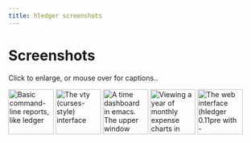 ```yaml
---
title: hledger screenshots
---
```


# Screenshots


Click to enlarge, or mouse over for captions..

<style>
.highslide img {height:90px;}
.highslide-caption {color:white; background-color:black;}
</style>

<a name="hledger-screen-1" href="images/hledger-screen-1.png" class="highslide" onclick="return hs.expand(this)">
 <img src="images/hledger-screen-1.png" title="Basic command-line reports, like ledger" /></a>

<a name="sshot" href="images/sshot.png" class="highslide" onclick="return hs.expand(this)">
 <img src="images/sshot.png" title="The vty (curses-style) interface" /></a>

<a name="watchhours" href="images/watchhours.png" class="highslide" onclick="return hs.expand(this)">
 <img src="images/watchhours.png" title="A time dashboard in emacs. The upper window displays today's time report every minute (using ansi-term, watch, a helper script, and hledger invoked via 'hours' symlink.) The lower window is viewing the timelog file, to tweak clock-ins/clock-outs made with C-x t i and C-x t o." /></a>

<a name="hledger-charts-2" href="images/hledger-charts-2.png" class="highslide" onclick="return hs.expand(this)">
 <img src="images/hledger-charts-2.png" title="Viewing a year of monthly expense charts in emacs (hledger 0.10 with -fchart)." /></a>

<a name="hledger-web-journal" href="images/hledger-web-journal.png" class="highslide" onclick="return hs.expand(this)">
 <img src="images/hledger-web-journal.png" title="The web interface (hledger 0.11pre with -fwebyesod)." /></a>


<!-- <a name="" href="images/.png" class="highslide" onclick="return hs.expand(this)"> -->
<!--  <img  height="150" src="images/.png" alt="" title="Click to enlarge" /></a> -->
